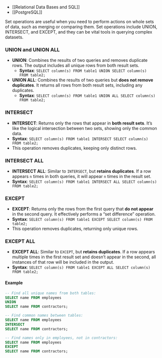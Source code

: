 - [[Relational Data Bases and SQL]]
- [[PostgreSQL]]

Set operations are useful when you need to perform actions on whole sets of data, such as merging or comparing them. Set operations include UNION, INTERSECT, and EXCEPT, and they can be vital tools in querying complex datasets.

### **UNION and UNION ALL**

- **UNION**: Combines the results of two queries and removes duplicate rows. The output includes all unique rows from both result sets.
    - **Syntax**: `SELECT column(s) FROM table1 UNION SELECT column(s) FROM table2;`
- **UNION ALL**: Combines the results of two queries but **does not remove duplicates**. It returns all rows from both result sets, including any duplicates.
    - **Syntax**: `SELECT column(s) FROM table1 UNION ALL SELECT column(s) FROM table2;`

###  **INTERSECT**

- **INTERSECT**: Returns only the rows that appear in **both result sets**. It’s like the logical intersection between two sets, showing only the common data.
- **Syntax**: `SELECT column(s) FROM table1 INTERSECT SELECT column(s) FROM table2;`
- This operation removes duplicates, keeping only distinct rows.

###  **INTERSECT ALL**

- **INTERSECT ALL**: Similar to `INTERSECT`, but **retains duplicates**. If a row appears `n` times in both queries, it will appear `n` times in the result set.
- **Syntax**: `SELECT column(s) FROM table1 INTERSECT ALL SELECT column(s) FROM table2;`

###  **EXCEPT**

- **EXCEPT**: Returns only the rows from the first query that **do not appear** in the second query. It effectively performs a “set difference” operation.
- **Syntax**: `SELECT column(s) FROM table1 EXCEPT SELECT column(s) FROM table2;`
- This operation removes duplicates, returning only unique rows.

###  **EXCEPT ALL**

- **EXCEPT ALL**: Similar to `EXCEPT`, but **retains duplicates**. If a row appears multiple times in the first result set and doesn’t appear in the second, all instances of that row will be included in the output.
- **Syntax**: `SELECT column(s) FROM table1 EXCEPT ALL SELECT column(s) FROM table2;`

#### Example
```sql
-- Find all unique names from both tables:
SELECT name FROM employees
UNION
SELECT name FROM contractors;

-- Find common names between tables:
SELECT name FROM employees
INTERSECT
SELECT name FROM contractors;

-- Find names only in employees, not in contractors:
SELECT name FROM employees
EXCEPT
SELECT name FROM contractors;

```